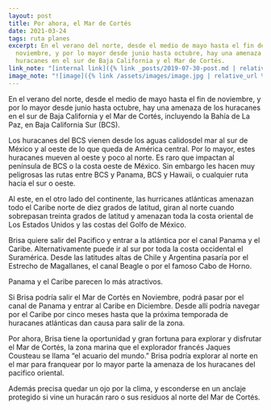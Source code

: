 ```yaml
---
layout: post
title: Por ahora, el Mar de Cortés
date: 2021-03-24
tags: ruta planes
excerpt: En el verano del norte, desde el medio de mayo hasta el fin de
  noviembre, y por lo mayor desde junio hasta octubre, hay una amenaza de los
  huracanes en el sur de Baja California y el Mar de Cortés.
link_note: "[internal link]({% link _posts/2019-07-30-post.md | relative_url %})"
image_note: "![image]({% link /assets/images/image.jpg | relative_url %})"
---
```


En el verano del norte, desde el medio de mayo hasta el fin de noviembre, y por
lo mayor desde junio hasta octubre, hay una amenaza de los huracanes en el sur
de Baja California y el Mar de Cortés, incluyendo la Bahía de La Paz, en Baja
California Sur (BCS).

Los huracanes del BCS vienen desde los aguas calidosdel  mar al sur de México y
al oeste de lo que queda de América central. Por lo mayor, estes huracanes
mueven al oeste y poco al norte. Es raro que impactan al península de BCS o la
costa oeste de México.  Sin embargo les hacen muy peligrosas las rutas entre
BCS y Panama, BCS y Hawaii, o cualquier ruta hacia el sur o oeste.

Al este, en el otro lado del continente, las hurricanes atlánticas amenazan
todo el Caribe norte de diez grados de latitud, giran al norte cuando
sobrepasan treinta grados de latitud y amenazan toda la costa oriental de Los
Estados Unidos y las costas del Golfo de México.

Brisa quiere salir del Pacifico y entrar a la atlántica por el canal Panama y
el Caribe. Alternativamente puede ir al sur por toda la costa occidental el
Suramérica. Desde las latitudes altas de Chile y Argentina pasaría por el
Estrecho de Magallanes, el canal Beagle o por el famoso Cabo de Horno.

Panama y el Caribe parecen lo más atractivos.

Si Brisa podría salir el Mar de Cortés en Noviembre, podrá pasar por el canal
de Panama y entrar al Caribe en Diciembre. Desde allí podría navegar por el
Caribe por cinco meses hasta que la próxima temporada de huracanes atlánticas
dan causa para salir de la zona.

Por ahora, Brisa tiene la oportunidad y gran fortuna para explorar y disfrutar
el Mar de Cortés, la zona marina que el explorador francés Jaques Cousteau se
llama “el acuario del mundo.” Brisa podría explorar al norte en el mar para
franquear por lo mayor parte la amenaza de los huracanes del pacifico oriental.

Además precisa quedar un ojo por la clima, y esconderse en un anclaje protegido
si vine un huracán raro o sus residuos al norte del Mar de Cortés.

